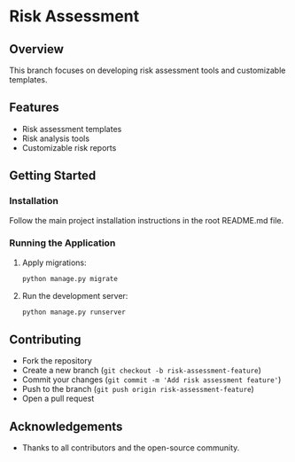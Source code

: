 # Risk Assessment

## Overview
This branch focuses on developing risk assessment tools and customizable templates.

## Features
- Risk assessment templates
- Risk analysis tools
- Customizable risk reports

## Getting Started

### Installation
Follow the main project installation instructions in the root README.md file.

### Running the Application
1. Apply migrations:
    ```bash
    python manage.py migrate
    ```
2. Run the development server:
    ```bash
    python manage.py runserver
    ```

## Contributing
- Fork the repository
- Create a new branch (`git checkout -b risk-assessment-feature`)
- Commit your changes (`git commit -m 'Add risk assessment feature'`)
- Push to the branch (`git push origin risk-assessment-feature`)
- Open a pull request

## Acknowledgements
- Thanks to all contributors and the open-source community.
